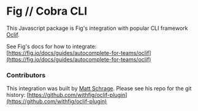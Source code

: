 # Fig // Cobra CLI

This Javascript package is Fig's integration with popular CLI framework [Oclif](https://oclif.io/).

See Fig's docs for how to integrate: [https://fig.io/docs/guides/autocomplete-for-teams/oclif](https://fig.io/docs/guides/autocomplete-for-teams/oclif)

### Contributors
This integration was built by [Matt Schrage](https://github.com/mschrage/). Please see his repo for the git history: [https://github.com/withfig/oclif-plugin](https://github.com/withfig/oclif-plugin)
